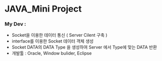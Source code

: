 # JAVA_Mini Project 

### My Dev :
  - Socket을 이용한 데이터 통신 ( Server Cilent 구축 ) 
  - interface를 이용한 Socket 데이터 객체 생성 
  - Socket DATA의 DATA Type 을 생성하여 Server 에서 Type에 맞는 DATA 반환 
  - 개발툴 : Oracle, Window bulider, Eclipse  
